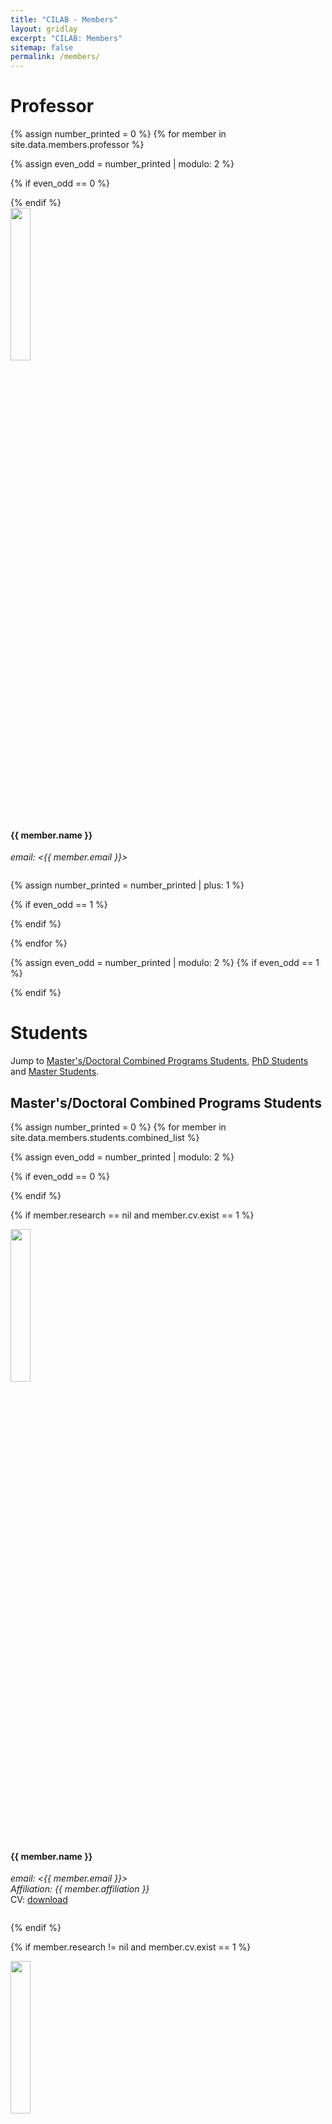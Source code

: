 ```yaml
---
title: "CILAB - Members"
layout: gridlay
excerpt: "CILAB: Members"
sitemap: false
permalink: /members/
---
```


# Professor
{% assign number_printed = 0 %}
{% for member in site.data.members.professor %}

{% assign even_odd = number_printed | modulo: 2 %}

{% if even_odd == 0 %}
<div class="row">
{% endif %}

<div class="col-sm-6 clearfix">
  <img src="{{ site.url }}{{ site.baseurl }}/images/teampic/{{ member.photo }}" class="img-responsive" width="25%" style="float: center" />
  <h4>{{ member.name }}</h4>
  <i>email: <{{ member.email }}></i>
  <ul style="overflow: hidden">
  </ul>
</div>

{% assign number_printed = number_printed | plus: 1 %}

{% if even_odd == 1 %}
</div>
{% endif %}

{% endfor %}

{% assign even_odd = number_printed | modulo: 2 %}
{% if even_odd == 1 %}
</div>
{% endif %}

# Students

Jump to [Master's/Doctoral Combined Programs Students](#combined-students), [PhD Students](#phd-students) and [Master Students](#master-students).

## Master's/Doctoral Combined Programs Students
{% assign number_printed = 0 %}
{% for member in site.data.members.students.combined_list %}

{% assign even_odd = number_printed | modulo: 2 %}

{% if even_odd == 0 %}
<div class="row">
{% endif %}

{% if member.research == nil and member.cv.exist == 1 %}
<div class="col-sm-6 clearfix">
  <img src="{{ site.url }}{{ site.baseurl }}/images/teampic/{{ member.photo }}" class="img-responsive" width="25%" style="float: center" />
  <h4>{{ member.name }}</h4>
  <i>email: <{{ member.email }}><br>Affiliation: {{ member.affiliation }}</i>
  <br>CV: <a href="{{ site.url }}{{ site.baseurl }}/cv/{{ member.cv.url }}">download</a>
  <ul style="overflow: hidden">
  </ul>
</div>
{% endif %}

{% if member.research != nil and member.cv.exist == 1 %}
<div class="col-sm-6 clearfix">
  <img src="{{ site.url }}{{ site.baseurl }}/images/teampic/{{ member.photo }}" class="img-responsive" width="25%" style="float: center" />
  <h4>{{ member.name }}</h4>
  <i>email: <{{ member.email }}><br>research interest: {{ member.research }}</i>
  <br>CV: <a href="{{ site.url }}{{ site.baseurl }}/cv/{{ member.cv.url }}">download</a>
  <ul style="overflow: hidden">
  </ul>
</div>
{% endif %}

{% if member.research == nil and member.cv.exist == 0 %}
<div class="col-sm-6 clearfix">
  <img src="{{ site.url }}{{ site.baseurl }}/images/teampic/{{ member.photo }}" class="img-responsive" width="25%" style="float: center" />
  <h4>{{ member.name }}</h4>
  <i>email: <{{ member.email }}><br>Affiliation: {{ member.affiliation }}</i>
  <br>
  <ul style="overflow: hidden">
  </ul>
</div>
{% endif %}

{% if member.research != nil and member.cv.exist == 0 %}
<div class="col-sm-6 clearfix">
  <img src="{{ site.url }}{{ site.baseurl }}/images/teampic/{{ member.photo }}" class="img-responsive" width="25%" style="float: center" />
  <h4>{{ member.name }}</h4>
  <i>email: <{{ member.email }}><br>research interest: {{ member.research }}</i>
  <br>
  <ul style="overflow: hidden">
  </ul>
</div>
{% endif %}


{% assign number_printed = number_printed | plus: 1 %}

{% if even_odd == 1 %}
</div>
{% endif %}

{% endfor %}

{% assign even_odd = number_printed | modulo: 2 %}
{% if even_odd == 1 %}
</div>
{% endif %}

## PhD Students
{% assign number_printed = 0 %}
{% for member in site.data.members.students.phd_list %}

{% assign even_odd = number_printed | modulo: 2 %}

{% if even_odd == 0 %}
<div class="row">
{% endif %}

{% if member.research == nil and member.cv.exist == 1 %}
<div class="col-sm-6 clearfix">
  <img src="{{ site.url }}{{ site.baseurl }}/images/teampic/{{ member.photo }}" class="img-responsive" width="25%" style="float: center" />
  <h4>{{ member.name }}</h4>
  <i>email: <{{ member.email }}><br>Affiliation: {{ member.affiliation }}</i>
  <br>CV: <a href="{{ site.url }}{{ site.baseurl }}/cv/{{ member.cv.url }}">download</a>
  <ul style="overflow: hidden">
  </ul>
</div>
{% endif %}

{% if member.research != nil and member.cv.exist == 1 %}
<div class="col-sm-6 clearfix">
  <img src="{{ site.url }}{{ site.baseurl }}/images/teampic/{{ member.photo }}" class="img-responsive" width="25%" style="float: center" />
  <h4>{{ member.name }}</h4>
  <i>email: <{{ member.email }}><br>research interest: {{ member.research }}</i>
  <br>CV: <a href="{{ site.url }}{{ site.baseurl }}/cv/{{ member.cv.url }}">download</a>
  <ul style="overflow: hidden">
  </ul>
</div>
{% endif %}

{% if member.research == nil and member.cv.exist == 0 %}
<div class="col-sm-6 clearfix">
  <img src="{{ site.url }}{{ site.baseurl }}/images/teampic/{{ member.photo }}" class="img-responsive" width="25%" style="float: center" />
  <h4>{{ member.name }}</h4>
  <i>email: <{{ member.email }}><br>Affiliation: {{ member.affiliation }}</i>
  <br>
  <ul style="overflow: hidden">
  </ul>
</div>
{% endif %}

{% if member.research != nil and member.cv.exist == 0 %}
<div class="col-sm-6 clearfix">
  <img src="{{ site.url }}{{ site.baseurl }}/images/teampic/{{ member.photo }}" class="img-responsive" width="25%" style="float: center" />
  <h4>{{ member.name }}</h4>
  <i>email: <{{ member.email }}><br>research interest: {{ member.research }}</i>
  <br>
  <ul style="overflow: hidden">
  </ul>
</div>
{% endif %}


{% assign number_printed = number_printed | plus: 1 %}

{% if even_odd == 1 %}
</div>
{% endif %}

{% endfor %}

{% assign even_odd = number_printed | modulo: 2 %}
{% if even_odd == 1 %}
</div>
{% endif %}

## Master Students
{% assign number_printed = 0 %}
{% for member in site.data.members.students.ms_list %}

{% assign even_odd = number_printed | modulo: 2 %}

{% if even_odd == 0 %}
<div class="row">
{% endif %}

{% if member.research == nil and member.cv.exist == 1 %}
<div class="col-sm-6 clearfix">
  <img src="{{ site.url }}{{ site.baseurl }}/images/teampic/{{ member.photo }}" class="img-responsive" width="25%" style="float: center" />
  <h4>{{ member.name }}</h4>
  <i>email: <{{ member.email }}><br>Affiliation: {{ member.affiliation }}</i>
  <br>CV: <a href="{{ site.url }}{{ site.baseurl }}/cv/{{ member.cv.url }}">download</a>
  <ul style="overflow: hidden">
  </ul>
</div>
{% endif %}

{% if member.research != nil and member.cv.exist == 1 %}
<div class="col-sm-6 clearfix">
  <img src="{{ site.url }}{{ site.baseurl }}/images/teampic/{{ member.photo }}" class="img-responsive" width="25%" style="float: center" />
  <h4>{{ member.name }}</h4>
  <i>email: <{{ member.email }}><br>research interest: {{ member.research }}</i>
  <br>CV: <a href="{{ site.url }}{{ site.baseurl }}/cv/{{ member.cv.url }}">download</a>
  <ul style="overflow: hidden">
  </ul>
</div>
{% endif %}

{% if member.research == nil and member.cv.exist == 0 %}
<div class="col-sm-6 clearfix">
  <img src="{{ site.url }}{{ site.baseurl }}/images/teampic/{{ member.photo }}" class="img-responsive" width="25%" style="float: center" />
  <h4>{{ member.name }}</h4>
  <i>email: <{{ member.email }}><br>Affiliation: {{ member.affiliation }}</i>
  <br>
  <ul style="overflow: hidden">
  </ul>
</div>
{% endif %}

{% if member.research != nil and member.cv.exist == 0 %}
<div class="col-sm-6 clearfix">
  <img src="{{ site.url }}{{ site.baseurl }}/images/teampic/{{ member.photo }}" class="img-responsive" width="25%" style="float: center" />
  <h4>{{ member.name }}</h4>
  <i>email: <{{ member.email }}><br>research interest: {{ member.research }}</i>
  <br>
  <ul style="overflow: hidden">
  </ul>
</div>
{% endif %}

{% assign number_printed = number_printed | plus: 1 %}

{% if even_odd == 1 %}
</div>
{% endif %}

{% endfor %}

{% assign even_odd = number_printed | modulo: 2 %}
{% if even_odd == 1 %}
</div>
{% endif %}